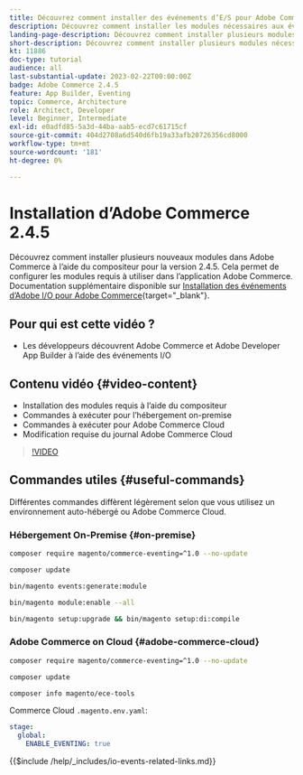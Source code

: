 ```yaml
---
title: Découvrez comment installer des événements d’E/S pour Adobe Commerce 2.4.5
description: Découvrez comment installer les modules nécessaires aux événements d’E/S dans Adobe Commerce 2.4.5 pour une utilisation dans Adobe Developer App Builder
landing-page-description: Découvrez comment installer plusieurs modules nécessaires à Adobe Commerce 2.4.5 à l’aide du compositeur.
short-description: Découvrez comment installer plusieurs modules nécessaires à Adobe Commerce 2.4.5 à l’aide du compositeur.
kt: 11886
doc-type: tutorial
audience: all
last-substantial-update: 2023-02-22T00:00:00Z
badge: Adobe Commerce 2.4.5
feature: App Builder, Eventing
topic: Commerce, Architecture
role: Architect, Developer
level: Beginner, Intermediate
exl-id: e0adfd85-5a3d-44ba-aab5-ecd7c61715cf
source-git-commit: 404d2708a6d540d6fb19a33afb20726356cd8000
workflow-type: tm+mt
source-wordcount: '181'
ht-degree: 0%

---
```


# Installation d’Adobe Commerce 2.4.5

Découvrez comment installer plusieurs nouveaux modules dans Adobe Commerce à l’aide du compositeur pour la version 2.4.5. Cela permet de configurer les modules requis à utiliser dans l’application Adobe Commerce. Documentation supplémentaire disponible sur [Installation des événements d’Adobe I/O pour Adobe Commerce](https://developer.adobe.com/commerce/events/get-started/installation/){target="_blank"}.

## Pour qui est cette vidéo ?

* Les développeurs découvrent Adobe Commerce et Adobe Developer App Builder à l’aide des événements I/O

## Contenu vidéo {#video-content}

* Installation des modules requis à l’aide du compositeur
* Commandes à exécuter pour l’hébergement on-premise
* Commandes à exécuter pour Adobe Commerce Cloud
* Modification requise du journal Adobe Commerce Cloud

>[!VIDEO](https://video.tv.adobe.com/v/3415794?quality=12&learn=on)

## Commandes utiles {#useful-commands}

Différentes commandes diffèrent légèrement selon que vous utilisez un environnement auto-hébergé ou Adobe Commerce Cloud.

### Hébergement On-Premise {#on-premise}

```bash
composer require magento/commerce-eventing=^1.0 --no-update

composer update

bin/magento events:generate:module

bin/magento module:enable --all

bin/magento setup:upgrade && bin/magento setup:di:compile
```

### Adobe Commerce on Cloud {#adobe-commerce-cloud}

```bash
composer require magento/commerce-eventing=^1.0 --no-update

composer update

composer info magento/ece-tools
```

Commerce Cloud `.magento.env.yaml`:

```yaml
stage:
  global:
    ENABLE_EVENTING: true
```

{{$include /help/_includes/io-events-related-links.md}}
